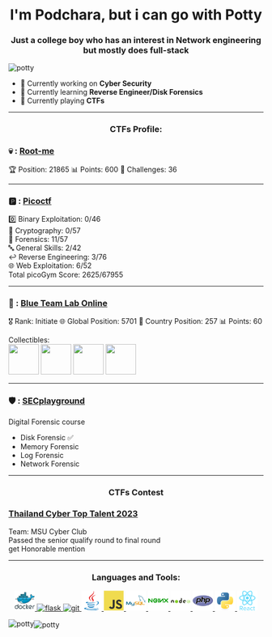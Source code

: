 <!--
**Toppy-UwU/Toppy-UwU** is a ✨ _special_ ✨ repository because its `README.md` (this file) appears on your GitHub profile.

Here are some ideas to get you started:

- 🔭 I’m currently working on ...
- 🌱 I’m currently learning ...
- 👯 I’m looking to collaborate on ...
- 🤔 I’m looking for help with ...
- 💬 Ask me about ...
- 📫 How to reach me: ...
- 😄 Pronouns: ...
- ⚡ Fun fact: ...
-->

<h1 align="center">I'm Podchara, but i can go with Potty</h1>
<h3 align="center">Just a college boy who has an interest in Network engineering but mostly does full-stack</h3>

<p align="left"> <img src="https://komarev.com/ghpvc/?username=potty&label=Profile%20views&color=0e75b6&style=flat" alt="potty" /> </p>

- 🔭 Currently working on **Cyber Security**
- 🌱 Currently learning **Reverse Engineer/Disk Forensics**
- 🚩 Currently playing **CTFs**

---

<h3 align="center">CTFs Profile:</h3>
<div align="left">
<h3 align="left">💀 : <a href="https://www.root-me.org/potty?lang=en#f6e37ed5ae214be806023998b7f8db0f">Root-me</a><br></h3>

🏆 Position: 21865
📊 Points: 600
🎯 Challenges: 36

</div>

---

<div align="left">
<h3 align="left">🅿️ : <a href="https://play.picoctf.org/users/Potty">Picoctf</a><br></h3>

0️⃣ Binary Exploitation: 0/46 <br>
🔐 Cryptography: 0/57 <br>
🔎 Forensics: 11/57 <br>
🔤 General Skills: 2/42 <br>
↩️ Reverse Engineering: 3/76 <br> 
🌐 Web Exploitation: 6/52 <br>
Total picoGym Score: 2625/67955

</div>

---

<div align="left">
<h3 align="left">🔬 : <a href="https://blueteamlabs.online/public/user/60f9dcea78428c97af0278">Blue Team Lab Online</a><br></h3>

🎖️ Rank: Initiate
🌐 Global Position: 5701
🗾 Country Position: 257
📊 Points: 60

Collectibles:<br>
<img src="https://blueteamlabs.online/storage/badges/zBfWMNwMuoR0m16KrCv9.png"  width="60" height="60"/>
<img src="https://blueteamlabs.online/storage/badges/bWwHTdsIEC1mQFPmnXnZ.png"  width="60" height="60"/>
<img src="https://blueteamlabs.online/storage/badges/RdLpiHsY7YbqjRhMlY3K.png"  width="60" height="60"/>
<img src="https://blueteamlabs.online/storage/badges/exJXDvClNDTdZVf7hPJM.png"  width="60" height="60"/>
</div>

---

<div align="left">
<h3>
🛡️ : <a href="#">SECplayground</a>
</h3>

Digital Forensic course <br>
- Disk Forensic ✅<br>
- Memory Forensic <br>
- Log Forensic <br>
- Network Forensic <br>

</div>

---

<div align="left">
<h3 align="center">CTFs Contest</h3>
</div>
<div align="left">
<h3><a href="https://ctf.in.th/thctt2023/">Thailand Cyber Top Talent 2023</a></h3>

Team: MSU Cyber Club <br>
Passed the senior qualify round to final round <br>
get Honorable mention

</div>

---

<h3 align="center">Languages and Tools:</h3>
<div>
  <p align="center"> 
  <a href="https://www.docker.com/" target="_blank" rel="noreferrer"> 
    <img src="https://raw.githubusercontent.com/devicons/devicon/master/icons/docker/docker-original-wordmark.svg" alt="docker" width="40" height="40"/> </a> 
  <a href="https://flask.palletsprojects.com/" target="_blank" rel="noreferrer"> 
    <img src="https://www.vectorlogo.zone/logos/pocoo_flask/pocoo_flask-icon.svg" alt="flask" width="40" height="40"/> </a> <a href="https://git-scm.com/" target="_blank" rel="noreferrer"> <img src="https://www.vectorlogo.zone/logos/git-scm/git-scm-icon.svg" alt="git" width="40" height="40"/> </a> 
  <a href="https://www.java.com" target="_blank" rel="noreferrer"> 
    <img src="https://raw.githubusercontent.com/devicons/devicon/master/icons/java/java-original.svg" alt="java" width="40" height="40"/> </a> 
  <a href="https://developer.mozilla.org/en-US/docs/Web/JavaScript" target="_blank" rel="noreferrer"> <img src="https://raw.githubusercontent.com/devicons/devicon/master/icons/javascript/javascript-original.svg" alt="javascript" width="40" height="40"/> </a> 
  <a href="https://www.mysql.com/" target="_blank" rel="noreferrer"> 
    <img src="https://raw.githubusercontent.com/devicons/devicon/master/icons/mysql/mysql-original-wordmark.svg" alt="mysql" width="40" height="40"/> </a> 
  <a href="https://www.nginx.com" target="_blank" rel="noreferrer"> 
    <img src="https://raw.githubusercontent.com/devicons/devicon/master/icons/nginx/nginx-original.svg" alt="nginx" width="40" height="40"/> </a> 
  <a href="https://nodejs.org" target="_blank" rel="noreferrer"> 
    <img src="https://raw.githubusercontent.com/devicons/devicon/master/icons/nodejs/nodejs-original-wordmark.svg" alt="nodejs" width="40" height="40"/> </a> 
  <a href="https://www.php.net" target="_blank" rel="noreferrer"> 
    <img src="https://raw.githubusercontent.com/devicons/devicon/master/icons/php/php-original.svg" alt="php" width="40" height="40"/> </a> 
  <a href="https://www.python.org" target="_blank" rel="noreferrer"> 
    <img src="https://raw.githubusercontent.com/devicons/devicon/master/icons/python/python-original.svg" alt="python" width="40" height="40"/> </a> 
  <a href="https://reactjs.org/" target="_blank" rel="noreferrer"> 
    <img src="https://raw.githubusercontent.com/devicons/devicon/master/icons/react/react-original-wordmark.svg" alt="react" width="40" height="40"/> </a> </p>
</div>

<img align="left" src="https://github-readme-stats.vercel.app/api/top-langs?username=potty&show_icons=true&locale=en&layout=compact" alt="potty" />



<img align="center" src="https://github-readme-streak-stats.herokuapp.com/?user=potty&" alt="potty" />
